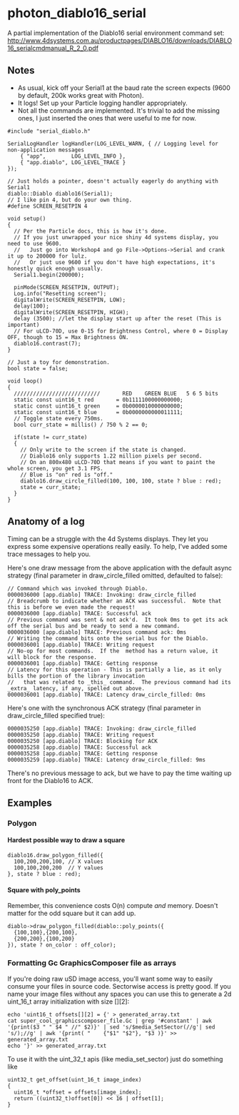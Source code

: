 # photon_diablo16_serial
A partial implementation of the Diablo16 serial environment command set:
http://www.4dsystems.com.au/productpages/DIABLO16/downloads/DIABLO16_serialcmdmanual_R_2_0.pdf

## Notes
* As usual, kick off your Serial1 at the baud rate the screen expects (9600 by default, 200k works great with Photon).
* It logs!  Set up your Particle logging handler appropriately.
* Not all the commands are implemented.  It's trivial to add the missing ones, I just inserted the ones that were useful to me for now.

```
#include "serial_diablo.h"

SerialLogHandler logHandler(LOG_LEVEL_WARN, { // Logging level for non-application messages
    { "app",        LOG_LEVEL_INFO },
    { "app.diablo", LOG_LEVEL_TRACE }
});

// Just holds a pointer, doesn't actually eagerly do anything with Serial1
diablo::Diablo diablo16(Serial1);
// I like pin 4, but do your own thing.
#define SCREEN_RESETPIN 4

void setup()
{
  // Per the Particle docs, this is how it's done.
  // If you just unwrapped your nice shiny 4d systems display, you need to use 9600.
  //   Just go into Workshop4 and go File->Options->Serial and crank it up to 200000 for lulz.
  //   Or just use 9600 if you don't have high expectations, it's honestly quick enough usually.
  Serial1.begin(200000);

  pinMode(SCREEN_RESETPIN, OUTPUT);
  Log.info("Resetting screen");
  digitalWrite(SCREEN_RESETPIN, LOW);
  delay(100);
  digitalWrite(SCREEN_RESETPIN, HIGH);
  delay (3500); //let the display start up after the reset (This is important)
  // For uLCD-70D, use 0-15 for Brightness Control, where 0 = Display OFF, though to 15 = Max Brightness ON.
  diablo16.contrast(7);
}

// Just a toy for demonstration.
bool state = false;

void loop()
{
  ///////////////////////////       RED    GREEN BLUE   5 6 5 bits
  static const uint16_t red       = 0b1111100000000000;
  static const uint16_t green     = 0b0000010000000000;
  static const uint16_t blue      = 0b0000000000011111;
  // Toggle state every 750ms.
  bool curr_state = millis() / 750 % 2 == 0;

  if(state != curr_state)
  {
    // Only write to the screen if the state is changed.
    // Diablo16 only supports 1.22 million pixels per second.
    // On an 800x480 uLCD-70D that means if you want to paint the whole screen, you get 3.1 FPS.
    // Blue is "on" red is "off."
    diablo16.draw_circle_filled(100, 100, 100, state ? blue : red);
    state = curr_state;
  }
}
```

## Anatomy of a log
Timing can be a struggle with the 4d Systems displays.
They let you express some expensive operations really easily.  To help, I've added some trace messages to help you.

Here's one draw message from the above application with the default async strategy (final parameter in draw_circle_filled omitted, defaulted to false):
```
// Command which was invoked through Diablo.
0000036000 [app.diablo] TRACE: Invoking: draw_circle_filled
// Breadcrumb to indicate whether an ACK was successful.  Note that this is before we even made the request!
0000036000 [app.diablo] TRACE: Successful ack
// Previous command was sent & not ack'd.  It took 0ms to get its ack off the serial bus and be ready to send a new command.
0000036000 [app.diablo] TRACE: Previous command ack: 0ms
// Writing the command bits onto the serial bus for the Diablo.
0000036001 [app.diablo] TRACE: Writing request
// No-op for most commands.  If the  method has a return value, it will block for the response.
0000036001 [app.diablo] TRACE: Getting response
// Latency for this operation - This is partially a lie, as it only bills the portion of the library invocation
//   that was related to _this_ command.  The previous command had its _extra_ latency, if any, spelled out above.
0000036001 [app.diablo] TRACE: Latency draw_circle_filled: 0ms
```

Here's one with the synchronous ACK strategy (final parameter in draw_circle_filled specified true):
```
0000035250 [app.diablo] TRACE: Invoking: draw_circle_filled
0000035250 [app.diablo] TRACE: Writing request
0000035250 [app.diablo] TRACE: Blocking for ACK
0000035258 [app.diablo] TRACE: Successful ack
0000035258 [app.diablo] TRACE: Getting response
0000035259 [app.diablo] TRACE: Latency draw_circle_filled: 9ms
```
There's no previous message to ack, but we have to pay the time waiting up front for the Diablo16 to ACK.


## Examples
### Polygon
#### Hardest possible way to draw a square
```
diablo16.draw_polygon_filled({
  100,200,200,100, // X values
  100,100,200,200  // Y values
}, state ? blue : red);
```
#### Square with poly_points
Remember, this convenience costs O(n) compute _and_ memory.
Doesn't matter for the odd square but it can add up.
```
diablo->draw_polygon_filled(diablo::poly_points({
  {100,100},{200,100},
  {200,200},{100,200}
}), state ? on_color : off_color);
```
### Formatting Gc GraphicsComposer file as arrays
If you're doing raw uSD image access, you'll want some way to easily consume your files in source code.  Sectorwise access is pretty good.  If you name your image files without any spaces you can use this to generate a 2d uint_16_t array initialization with size [][2]:
```
echo 'uint16_t offsets[][2] = {' > generated_array.txt
cat super_cool_graphicscomposer_file.Gc | grep '#constant' | awk '{print($3 " " $4 " //" $2)}' | sed 's/$media_SetSector(//g'| sed 's/);//g' | awk '{print( "    {"$1" "$2"}, "$3 )}' >> generated_array.txt
echo '}' >> generated_array.txt
```
To use it with the uint_32_t apis (like media_set_sector) just do something like
```
uint32_t get_offset(uint_16_t image_index)
{
  uint16_t *offset = offsets[image_index];
  return ((uint32_t)offset[0]) << 16 | offset[1];
}
```
